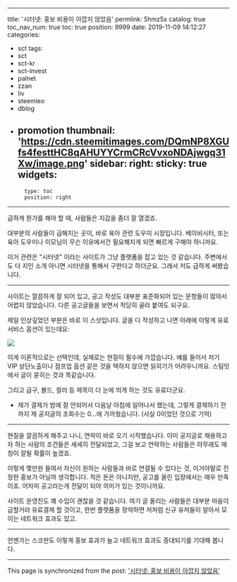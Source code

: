 
---
title: '시터넷: 홍보 비용이 아깝지 않았음'
permlink: 5hmz5x
catalog: true
toc_nav_num: true
toc: true
position: 9999
date: 2019-11-09 14:12:27
categories:
- sct
tags:
- sct
- sct-kr
- sct-invest
- palnet
- zzan
- liv
- steemleo
- dblog
- promotion
thumbnail: 'https://cdn.steemitimages.com/DQmNP8XGUfs4festtHC8qAHUYYCrmCRcVvxoNDAjwgq31Xw/image.png'
sidebar:
    right:
        sticky: true
widgets:
    -
        type: toc
        position: right
---


급하게 뭔가를 해야 할 때, 사람들은 지갑을 좀더 잘 열겠죠. 

대부분의 사람들이 급해지는 곳이, 바로 육아 관련 도우미 시장입니다. 베이비시터, 또는 육아 도우미나 이모님이 무슨 이유에서건 필요해지게 되면 빠르게 구해야 하니까요. 

이거 관련은 "시터넷" 이라는 사이트가 그냥 플랫폼을 잡고 있는 것 같습니다. 주변에서도 다 지인 소개 아니면 시터넷을 통해서 구한다고 하더군요. 그래서 저도 급하게 써봤습니다.

---

사이트는 깔끔하게 잘 되어 있고, 공고 작성도 대부분 표준화되어 있는 문항들이 많아서 어렵지 않았습니다. 다른 공고글들을 보면서 적당히 골라 붙여도 되구요.

제일 인상깊었던 부분은 바로 이 스샷입니다. 글을 다 작성하고 나면 아래에 이렇게 유료서비스 옵션이 있는데요:

![](https://cdn.steemitimages.com/DQmNP8XGUfs4festtHC8qAHUYYCrmCRcVvxoNDAjwgq31Xw/image.png)
<br>

이게 이론적으로는 선택인데, 실제로는 현질이 필수에 가깝습니다. 예를 들어서 저기 VIP 상단노출이나 점프업 옵션 같은 것을 택하지 않으면 읽히기가 어려우니까요. 스팀잇에서 글이 묻히는 것과 똑같습니다.

그리고 급구, 볼드, 컬러 등 제목이 더 눈에 띄게 하는 것도 유료더군요.

* 제가 결제가 밤에 잘 안되어서 다음날 아침에 일어나서 했는데, 그렇게 결제하기 전까지 제 공지글의 조회수는 0...에 가까웠습니다. (사실 0이었던 것으로 기억)

---

현질을 깔끔하게 해주고 나니, 연락이 바로 오기 시작했습니다. 이미 공지글로 채용하고자 하는 사람의 조건들은 세세히 전달되었고, 그걸 보고 연락하는 사람들은 아무래도 매칭이 잘될 확률이 높겠죠.

이렇게 몇만원 들여서 자신이 원하는 사람들과 바로 연결될 수 있다는 것, 이거야말로 진정한 홍보가 아닐까 생각합니다. 적은 돈은 아니지만, 공고를 올린 입장에서는 매우 만족이죠. 어차피 공고라는게 전달이 되야 의미가 있는 것이니까요.

사이트 운영진도 꽤 수입이 괜찮을 것 같습니다. 여기 글 올리는 사람들은 대부분 마음이 급할거라 유료결제 할 것이고, 한번 플랫폼을 장악하면 저처럼 신규 유저들이 알아서 모이는 네트워크 효과도 있고.

---

언젠가는 스코판도 이렇게 홍보 효과가 늘고 네트워크 효과도 증대되기를 기대해 봅니다.

- - -

This page is synchronized from the post: ['시터넷: 홍보 비용이 아깝지 않았음'](https://steemit.com/@glory7/5hmz5x)
